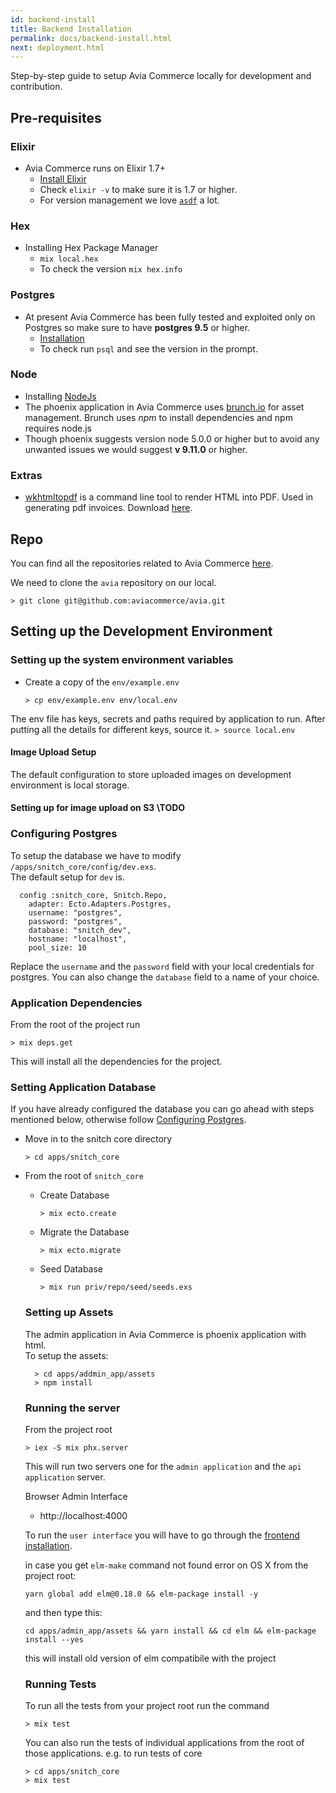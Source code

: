```yaml
---
id: backend-install
title: Backend Installation
permalink: docs/backend-install.html
next: deployment.html
---
```


Step-by-step guide to setup Avia Commerce locally for development and contribution.

## Pre-requisites

### Elixir
- Avia Commerce runs on Elixir 1.7+
  - [Install Elixir][1]
  - Check `elixir -v` to make sure it is 1.7 or higher.  
  - For version management we love [`asdf`][2] a lot.

### Hex 
- Installing Hex Package Manager
  - `mix local.hex`
  - To check the version `mix hex.info`

### Postgres
- At present Avia Commerce has been fully tested and exploited only on Postgres so
  make sure to have **postgres 9.5** or higher.
  - [Installation][3]
  - To check run `psql` and see the version in the prompt.

### Node
  - Installing [NodeJs][5]
  - The phoenix application in Avia Commerce uses [brunch.io][4] for asset management.
    Brunch uses _npm_ to install dependencies and npm requires node.js
  - Though phoenix suggests version node 5.0.0 or higher but to avoid any unwanted
    issues we would suggest **v 9.11.0** or higher.

### Extras
  - [wkhtmltopdf][9] is a command line tool to render HTML into PDF. Used in generating 
  pdf invoices. Download [here][10].

## Repo
You can find all the repositories related to Avia Commerce [here][6]. 

We need to clone the `avia` repository on our local.  
```
> git clone git@github.com:aviacommerce/avia.git
```

## Setting up the Development Environment

### Setting up the system environment variables
  - Create a copy of the `env/example.env`
    ```
    > cp env/example.env env/local.env
    ```
  The env file has keys, secrets and paths required by application to run. After
  putting all the details for different keys, source it.
    ```
    > source local.env
    ```
  
  #### Image Upload Setup
  The default configuration to store uploaded images on development environment is
  local storage.

  #### Setting up for image upload on S3 \\TODO

### Configuring Postgres
  To setup the database we have to modify `/apps/snitch_core/config/dev.exs`.  
  The default setup for `dev` is.  
  ```
    config :snitch_core, Snitch.Repo,
      adapter: Ecto.Adapters.Postgres,
      username: "postgres",
      password: "postgres",
      database: "snitch_dev",
      hostname: "localhost",
      pool_size: 10
  ```
 
  Replace the `username` and the `password` field with your local credentials for
  postgres. You can also change the `database` field to a name of your choice.

### Application Dependencies
From the root of the project run
```
> mix deps.get
```
This will install all the dependencies for the project.

### Setting Application Database
If you have already configured the database you can go ahead with steps mentioned
below, otherwise follow [Configuring Postgres][7].

- Move in to the snitch core directory
  ```
  > cd apps/snitch_core
  ```
- From the root of `snitch_core`
  - Create Database
    ```
    > mix ecto.create
    ```
  - Migrate the Database
    ```
    > mix ecto.migrate
    ```
  - Seed Database
    ```
    > mix run priv/repo/seed/seeds.exs
    ```

  ### Setting up Assets
  The admin application in Avia Commerce is phoenix application with html.  
  To setup the assets:
  ```
    > cd apps/addmin_app/assets
    > npm install
  ```

  ### Running the server

  From the project root
  ```
  > iex -S mix phx.server
  ```

  This will run two servers one for the `admin application` and the `api application`
  server.  

  Browser Admin Interface
  - http://localhost:4000

  To run the `user interface` you will have to go through the [frontend installation][8].
  
  in case you get `elm-make` command not found error on OS X from the project root:
  ```
  yarn global add elm@0.18.0 && elm-package install -y
  ```
   and then type this:
  ```
  cd apps/admin_app/assets && yarn install && cd elm && elm-package install --yes
  ```

  this will install old version of elm compatibile with the project


  ### Running Tests
  To run all the tests from your project root run the command
  ```
  > mix test
  ```

  You can also run the tests of individual applications from the root of those
  applications. e.g. to run tests of core
  ```
  > cd apps/snitch_core
  > mix test
  ```

[1]: https://elixir-lang.org/install.html
[2]: https://github.com/asdf-vm/asdf
[3]: https://wiki.postgresql.org/wiki/Detailed_installation_guides
[4]: https://brunch.io/
[5]: https://nodejs.org/en/download/package-manager/
[6]: https://github.com/aviacommerce
[7]: /docs/backend-install.html#configuring-postgres
[8]: /docs/frontend-install.html
[9]: https://wkhtmltopdf.org/
[10]: https://wkhtmltopdf.org/downloads.html
